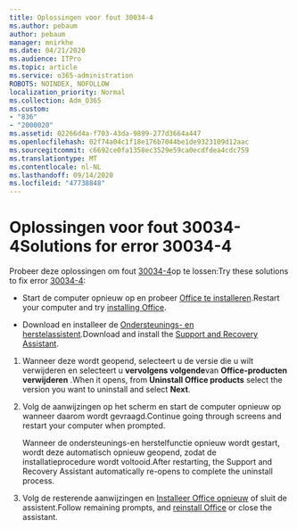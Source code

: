 ```yaml
---
title: Oplossingen voor fout 30034-4
ms.author: pebaum
author: pebaum
manager: mnirkhe
ms.date: 04/21/2020
ms.audience: ITPro
ms.topic: article
ms.service: o365-administration
ROBOTS: NOINDEX, NOFOLLOW
localization_priority: Normal
ms.collection: Adm_O365
ms.custom:
- "836"
- "2000020"
ms.assetid: 02266d4a-f703-43da-9899-277d3664a447
ms.openlocfilehash: 02f74a04c1f18e176b7044be1de9323109d12aac
ms.sourcegitcommit: c6692ce0fa1358ec3529e59ca0ecdfdea4cdc759
ms.translationtype: MT
ms.contentlocale: nl-NL
ms.lasthandoff: 09/14/2020
ms.locfileid: "47738848"
---
```

# <a name="solutions-for-error-30034-4"></a><span data-ttu-id="d8f65-102">Oplossingen voor fout 30034-4</span><span class="sxs-lookup"><span data-stu-id="d8f65-102">Solutions for error 30034-4</span></span>

<span data-ttu-id="d8f65-103">Probeer deze oplossingen om fout [30034-4](https://support.office.com/article/d5df89a9-0507-4b4c-92f9-22f457e630aa?wt.mc_id=Alchemy_ClientDIA)op te lossen:</span><span class="sxs-lookup"><span data-stu-id="d8f65-103">Try these solutions to fix error [30034-4](https://support.office.com/article/d5df89a9-0507-4b4c-92f9-22f457e630aa?wt.mc_id=Alchemy_ClientDIA):</span></span>
  
- <span data-ttu-id="d8f65-104">Start de computer opnieuw op en probeer [Office te installeren](https://portal.office.com/OLS/MySoftware.aspx).</span><span class="sxs-lookup"><span data-stu-id="d8f65-104">Restart your computer and try [installing Office](https://portal.office.com/OLS/MySoftware.aspx).</span></span>

- <span data-ttu-id="d8f65-105">Download en installeer de [Ondersteunings- en herstelassistent](https://aka.ms/SARA-OfficeUninstall-Alchemy).</span><span class="sxs-lookup"><span data-stu-id="d8f65-105">Download and install the [Support and Recovery Assistant](https://aka.ms/SARA-OfficeUninstall-Alchemy).</span></span>

1. <span data-ttu-id="d8f65-106">Wanneer deze wordt geopend, selecteert u de versie die u wilt verwijderen en selecteert u **vervolgens volgende**van **Office-producten verwijderen** .</span><span class="sxs-lookup"><span data-stu-id="d8f65-106">When it opens, from **Uninstall Office products** select the version you want to uninstall and select **Next**.</span></span>

2. <span data-ttu-id="d8f65-107">Volg de aanwijzingen op het scherm en start de computer opnieuw op wanneer daarom wordt gevraagd.</span><span class="sxs-lookup"><span data-stu-id="d8f65-107">Continue going through screens and restart your computer when prompted.</span></span>

    <span data-ttu-id="d8f65-108">Wanneer de ondersteunings-en herstelfunctie opnieuw wordt gestart, wordt deze automatisch opnieuw geopend, zodat de installatieprocedure wordt voltooid.</span><span class="sxs-lookup"><span data-stu-id="d8f65-108">After restarting, the Support and Recovery Assistant automatically re-opens to complete the uninstall process.</span></span>

3. <span data-ttu-id="d8f65-109">Volg de resterende aanwijzingen en [Installeer Office opnieuw](https://portal.office.com/OLS/MySoftware.aspx) of sluit de assistent.</span><span class="sxs-lookup"><span data-stu-id="d8f65-109">Follow remaining prompts, and [reinstall Office](https://portal.office.com/OLS/MySoftware.aspx) or close the assistant.</span></span>

